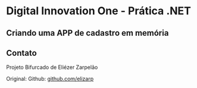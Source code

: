 # Digital Innovation One - Prática .NET

## Criando uma APP de cadastro em memória

## Contato

Projeto Bifurcado de  Eliézer Zarpelão

Original: Github:  [github.com/elizarp](https://github.com/elizarp)
